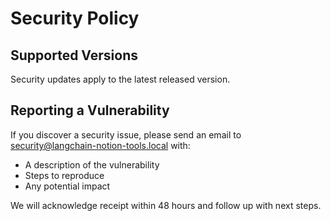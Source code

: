 # Security Policy

## Supported Versions

Security updates apply to the latest released version.

## Reporting a Vulnerability

If you discover a security issue, please send an email to security@langchain-notion-tools.local with:

- A description of the vulnerability
- Steps to reproduce
- Any potential impact

We will acknowledge receipt within 48 hours and follow up with next steps.

